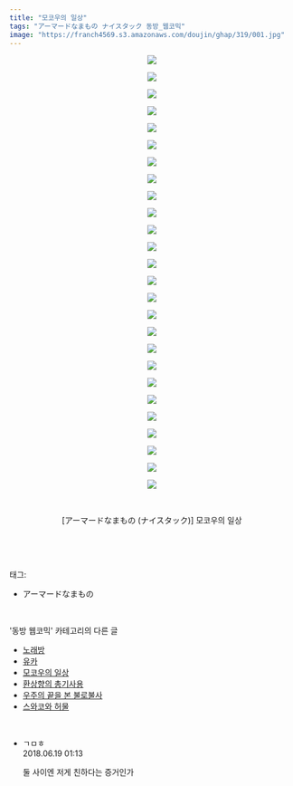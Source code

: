 ```yaml
---
title: "모코우의 일상"
tags: "アーマードなまもの ナイスタック 동방_웹코믹"
image: "https://franch4569.s3.amazonaws.com/doujin/ghap/319/001.jpg"
---
```

<div class="article">
<p style="text-align: center; clear: none; float: none;"><img src="{{ site.imgserver2 }}/ghap/319/001.jpg"/></p>
<p style="text-align: center; clear: none; float: none;"><img src="{{ site.imgserver2 }}/ghap/319/002.jpg"/></p>
<p style="text-align: center; clear: none; float: none;"><img src="{{ site.imgserver2 }}/ghap/319/003.jpg"/></p>
<p style="text-align: center; clear: none; float: none;"><img src="{{ site.imgserver2 }}/ghap/319/004.jpg"/></p>
<p style="text-align: center; clear: none; float: none;"><img src="{{ site.imgserver2 }}/ghap/319/005.jpg"/></p>
<p style="text-align: center; clear: none; float: none;"><img src="{{ site.imgserver2 }}/ghap/319/006.jpg"/></p>
<p style="text-align: center; clear: none; float: none;"><img src="{{ site.imgserver2 }}/ghap/319/007.jpg"/></p>
<p style="text-align: center; clear: none; float: none;"><img src="{{ site.imgserver2 }}/ghap/319/008.jpg"/></p>
<p style="text-align: center; clear: none; float: none;"><img src="{{ site.imgserver2 }}/ghap/319/009.jpg"/></p>
<p style="text-align: center; clear: none; float: none;"><img src="{{ site.imgserver2 }}/ghap/319/010.jpg"/></p>
<p style="text-align: center; clear: none; float: none;"><img src="{{ site.imgserver2 }}/ghap/319/011.jpg"/></p>
<p style="text-align: center; clear: none; float: none;"><img src="{{ site.imgserver2 }}/ghap/319/012.jpg"/></p>
<p style="text-align: center; clear: none; float: none;"><img src="{{ site.imgserver2 }}/ghap/319/013.jpg"/></p>
<p style="text-align: center; clear: none; float: none;"><img src="{{ site.imgserver2 }}/ghap/319/014.jpg"/></p>
<p style="text-align: center; clear: none; float: none;"><img src="{{ site.imgserver2 }}/ghap/319/015.jpg"/></p>
<p style="text-align: center; clear: none; float: none;"><img src="{{ site.imgserver2 }}/ghap/319/016.jpg"/></p>
<p style="text-align: center; clear: none; float: none;"><img src="{{ site.imgserver2 }}/ghap/319/017.jpg"/></p>
<p style="text-align: center; clear: none; float: none;"><img src="{{ site.imgserver2 }}/ghap/319/018.jpg"/></p>
<p style="text-align: center; clear: none; float: none;"><img src="{{ site.imgserver2 }}/ghap/319/019.jpg"/></p>
<p style="text-align: center; clear: none; float: none;"><img src="{{ site.imgserver2 }}/ghap/319/020.jpg"/></p>
<p style="text-align: center; clear: none; float: none;"><img src="{{ site.imgserver2 }}/ghap/319/021.jpg"/></p>
<p style="text-align: center; clear: none; float: none;"><img src="{{ site.imgserver2 }}/ghap/319/022.jpg"/></p>
<p style="text-align: center; clear: none; float: none;"><img src="{{ site.imgserver2 }}/ghap/319/023.jpg"/></p>
<p style="text-align: center; clear: none; float: none;"><img src="{{ site.imgserver2 }}/ghap/319/024.jpg"/></p>
<p style="text-align: center; clear: none; float: none;"><img src="{{ site.imgserver2 }}/ghap/319/025.jpg"/></p>
<p style="text-align: center; clear: none; float: none;"><img src="{{ site.imgserver2 }}/ghap/319/026.jpg"/></p>
<p style="text-align: center; clear: none; float: none;"><br/></p>
<p style="text-align: center; clear: none; float: none;">[アーマードなまもの (ナイスタック)] 모코우의 일상</p>
<p><br/></p>
</div><br/>
<div class="tagTrail">
<p>태그: </p>
<ul>
<li>アーマードなまもの</li>
</ul>
</div><br/>
<div class="another">
<p>'동방 웹코믹' 카테고리의 다른 글</p>
<ul>
<li><a href="/ghap_324">노래방</a></li>
<li><a href="/ghap_320">유카</a></li>
<li><a href="/ghap_319">모코우의 일상</a></li>
<li><a href="/ghap_284">환상향의 총기사용</a></li>
<li><a href="/ghap_263">우주의 끝을 본 불로불사</a></li>
<li><a href="/ghap_228">스와코와 허물</a></li>
</ul>
</div><br/>
<div class="cb_module cb_fluid">
<div class="cb_wrt cb_profile">
<div class="comment">
<ul>
<li class="cb_thumb_off" id="comment15272360">
<div class="cb_comment_area">
<div class="cb_info_area">
<div class="cb_section">
<span class="cb_nick_name">ㄱㅁㅎ</span>
</div>
<div class="cb_section">
<span class="cb_date">2018.06.19 01:13 </span>
</div>
</div>
<div class="cb_dsc_comment">
<p class="cb_dsc">
											둘 사이엔 저게 친하다는 증거인가
										</p>
</div>
</div></li>
</ul>
</div>
</div><!-- commentList close -->
</div><br/>
